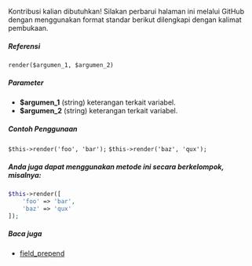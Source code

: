 Kontribusi kalian dibutuhkan!
Silakan perbarui halaman ini melalui GitHub dengan menggunakan format standar berikut dilengkapi dengan kalimat pembukaan.

##### Referensi

`render($argumen_1, $argumen_2)`

##### Parameter
* **$argumen_1** (string) keterangan terkait variabel.
* **$argumen_2** (string) keterangan terkait variabel.

##### Contoh Penggunaan
`$this->render('foo', 'bar');`
`$this->render('baz', 'qux');`


##### Anda juga dapat menggunakan metode ini secara berkelompok, misalnya:
```php
$this->render([
    'foo' => 'bar',
    'baz' => 'qux'
]);
```

##### Baca juga
* [field_prepend](./field_prepend)
